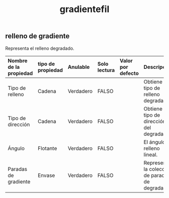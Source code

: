 ﻿---
title: gradientefil
second_title: Aspose.Cells Cloud Documen
type: docs
url: /es/specification/model/gradientfill/
description: "Aspose.Cells Especificación del modelo de nube: GradientFill. Maneje sin esfuerzo Excel y otros documentos de hoja de cálculo con funciones como abrir, generar, editar, dividir, fusionar, comparar y convertir."
kwords: Excel, Office, Hoja de cálculo, Cloud REST API, GradientFill
weight: 50
---
## **relleno de gradiente**

 Representa el relleno degradado.

| Nombre de la propiedad| tipo de propiedad| Anulable| Solo lectura| Valor por defecto| Descripción|
|:- |:- |:- |:- |:- |:- |
| Tipo de relleno| Cadena| Verdadero| FALSO|| Obtiene el tipo de relleno degradado.|
| Tipo de dirección| Cadena| Verdadero| FALSO|| Obtiene el tipo de dirección del degradado.|
| Ángulo| Flotante| Verdadero| FALSO||El ángulo de relleno lineal.|
| Paradas de gradiente| Envase| Verdadero| FALSO|| Representa la colección de parada de degradado.|

